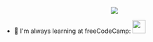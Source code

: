 
<p align="center">
 <img src= "https://i.imgur.com/oNXHwOX.gifv">
</p>

<!--
**robbiedv/robbiedv** is a ✨ _special_ ✨ repository because its `README.md` (this file) appears on your GitHub profile.

Here are some ideas to get you started:

-->
- 🌱 I'm always learning at freeCodeCamp: <a href = "https://www.freecodecamp.org/robbie.dv"><img height="30" src="https://avatars3.githubusercontent.com/u/9892522?s=280&v=4"></a>
